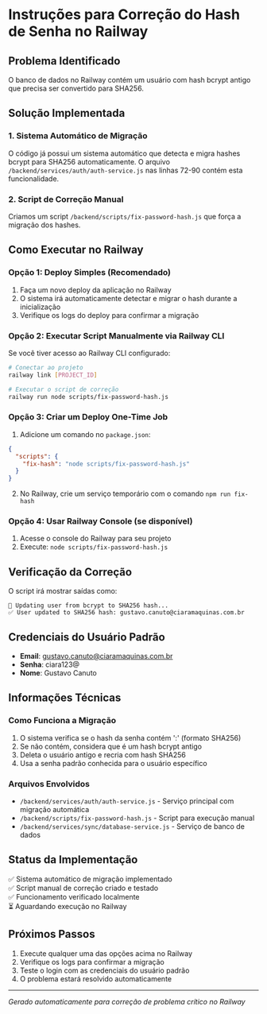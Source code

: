 # Instruções para Correção do Hash de Senha no Railway

## Problema Identificado
O banco de dados no Railway contém um usuário com hash bcrypt antigo que precisa ser convertido para SHA256.

## Solução Implementada

### 1. Sistema Automático de Migração
O código já possui um sistema automático que detecta e migra hashes bcrypt para SHA256 automaticamente. O arquivo `/backend/services/auth/auth-service.js` nas linhas 72-90 contém esta funcionalidade.

### 2. Script de Correção Manual
Criamos um script `/backend/scripts/fix-password-hash.js` que força a migração dos hashes.

## Como Executar no Railway

### Opção 1: Deploy Simples (Recomendado)
1. Faça um novo deploy da aplicação no Railway
2. O sistema irá automaticamente detectar e migrar o hash durante a inicialização
3. Verifique os logs do deploy para confirmar a migração

### Opção 2: Executar Script Manualmente via Railway CLI
Se você tiver acesso ao Railway CLI configurado:

```bash
# Conectar ao projeto
railway link [PROJECT_ID]

# Executar o script de correção
railway run node scripts/fix-password-hash.js
```

### Opção 3: Criar um Deploy One-Time Job
1. Adicione um comando no `package.json`:
```json
{
  "scripts": {
    "fix-hash": "node scripts/fix-password-hash.js"
  }
}
```

2. No Railway, crie um serviço temporário com o comando `npm run fix-hash`

### Opção 4: Usar Railway Console (se disponível)
1. Acesse o console do Railway para seu projeto
2. Execute: `node scripts/fix-password-hash.js`

## Verificação da Correção

O script irá mostrar saídas como:
```
🔄 Updating user from bcrypt to SHA256 hash...
✅ User updated to SHA256 hash: gustavo.canuto@ciaramaquinas.com.br
```

## Credenciais do Usuário Padrão
- **Email**: gustavo.canuto@ciaramaquinas.com.br
- **Senha**: ciara123@
- **Nome**: Gustavo Canuto

## Informações Técnicas

### Como Funciona a Migração
1. O sistema verifica se o hash da senha contém ':' (formato SHA256)
2. Se não contém, considera que é um hash bcrypt antigo
3. Deleta o usuário antigo e recria com hash SHA256
4. Usa a senha padrão conhecida para o usuário específico

### Arquivos Envolvidos
- `/backend/services/auth/auth-service.js` - Serviço principal com migração automática
- `/backend/scripts/fix-password-hash.js` - Script para execução manual
- `/backend/services/sync/database-service.js` - Serviço de banco de dados

## Status da Implementação
✅ Sistema automático de migração implementado  
✅ Script manual de correção criado e testado  
✅ Funcionamento verificado localmente  
⏳ Aguardando execução no Railway  

## Próximos Passos
1. Execute qualquer uma das opções acima no Railway
2. Verifique os logs para confirmar a migração
3. Teste o login com as credenciais do usuário padrão
4. O problema estará resolvido automaticamente

---
*Gerado automaticamente para correção de problema crítico no Railway*